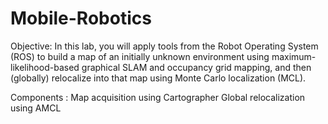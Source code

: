 # Mobile-Robotics

Objective: In this lab, you will apply tools from the Robot Operating System (ROS) to build
a map of an initially unknown environment using maximum-likelihood-based graphical SLAM
and occupancy grid mapping, and then (globally) relocalize into that map using Monte Carlo
localization (MCL). 

Components : 
Map acquisition using Cartographer
Global relocalization using AMCL
